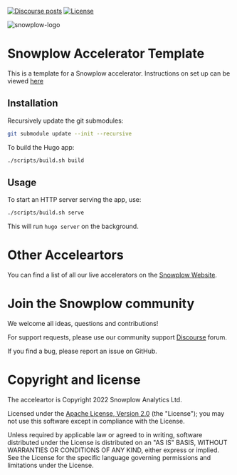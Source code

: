 [![Discourse posts][discourse-image]][discourse] 
[![License][license-image]][license] 

![snowplow-logo](https://raw.githubusercontent.com/snowplow/dbt-snowplow-utils/main/assets/snowplow_logo.png)


# Snowplow Accelerator Template

This is a template for a Snowplow accelerator. Instructions on set up can be viewed [here](https://docs.snowplow.io/accelerators/template/)

## Installation

Recursively update the git submodules:

```sh
git submodule update --init --recursive
```

To build the Hugo app:

```sh
./scripts/build.sh build
```

## Usage

To start an HTTP server serving the app, use:

```sh
./scripts/build.sh serve
```

This will run `hugo server` on the background.

# Other Acceleartors

You can find a list of all our live accelerators on the [Snowplow Website](https://snowplow.io/data-product-accelerators/).

# Join the Snowplow community

We welcome all ideas, questions and contributions!

For support requests, please use our community support [Discourse][discourse] forum.

If you find a bug, please report an issue on GitHub.

# Copyright and license

The <YOUR ACCELEARTOR HERE> acceleartor is Copyright 2022 Snowplow Analytics Ltd.

Licensed under the [Apache License, Version 2.0][license] (the "License");
you may not use this software except in compliance with the License.

Unless required by applicable law or agreed to in writing, software
distributed under the License is distributed on an "AS IS" BASIS,
WITHOUT WARRANTIES OR CONDITIONS OF ANY KIND, either express or implied.
See the License for the specific language governing permissions and
limitations under the License.

[license]: http://www.apache.org/licenses/LICENSE-2.0
[license-image]: http://img.shields.io/badge/license-Apache--2-blue.svg?style=flat

[discourse-image]: https://img.shields.io/discourse/posts?server=https%3A%2F%2Fdiscourse.snowplow.io%2F
[discourse]: http://discourse.snowplow.io/